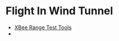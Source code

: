 
Flight In Wind Tunnel
======================

* [XBee Range Test Tools](http://github.com/matthewzhenggong/fiwt/blob/master/XbeeZBS2Test/README.md)
* 
